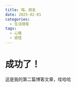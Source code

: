 ```yaml
---
title: 嗨，朋友
date: 2025-02-01
categories:
  - 生活随笔
tags:
  - 心情
  - 感悟
---
```


# 成功了！

这是我的第二篇博客文章，哇哈哈